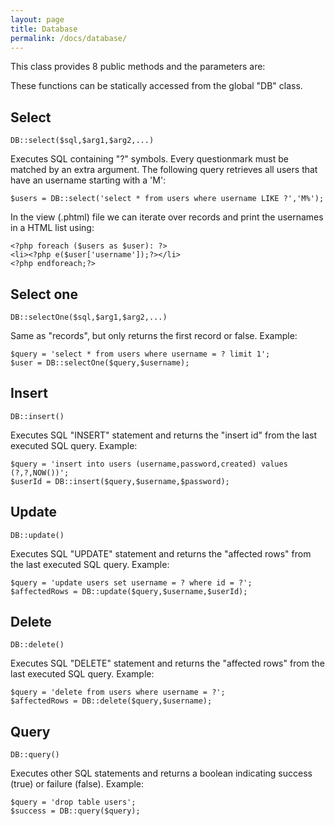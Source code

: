 ```yaml
---
layout: page
title: Database
permalink: /docs/database/
---
```


This class provides 8 public methods and the parameters are:

These functions can be statically accessed from the global "DB" class.

## Select

```
DB::select($sql,$arg1,$arg2,...)
```

Executes SQL containing "?" symbols. Every questionmark must be matched by an extra argument. The following query retrieves all users that have an username starting with a 'M':

```
$users = DB::select('select * from users where username LIKE ?','M%');
```

In the view (.phtml) file we can iterate over records and print the usernames in a HTML list using:

```
<?php foreach ($users as $user): ?>
<li><?php e($user['username']);?></li>
<?php endforeach;?>
```

## Select one

```
DB::selectOne($sql,$arg1,$arg2,...)
```

Same as "records", but only returns the first record or false. Example:

```
$query = 'select * from users where username = ? limit 1';
$user = DB::selectOne($query,$username);
```

## Insert

```
DB::insert()
```

Executes SQL "INSERT" statement and returns the "insert id" from the last executed SQL query. Example:

```
$query = 'insert into users (username,password,created) values (?,?,NOW())';
$userId = DB::insert($query,$username,$password);
```

## Update

```
DB::update()
```

Executes SQL "UPDATE" statement and returns the "affected rows" from the last executed SQL query. Example:

```
$query = 'update users set username = ? where id = ?';
$affectedRows = DB::update($query,$username,$userId);
```

## Delete

```
DB::delete()
```

Executes SQL "DELETE" statement and returns the "affected rows" from the last executed SQL query. Example:

```
$query = 'delete from users where username = ?';
$affectedRows = DB::delete($query,$username);
```

## Query

```
DB::query()
```

Executes other SQL statements and returns a boolean indicating success (true) or failure (false). Example:

```
$query = 'drop table users';
$success = DB::query($query);
```